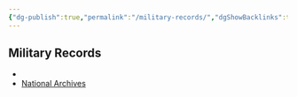 ```yaml
---
{"dg-publish":true,"permalink":"/military-records/","dgShowBacklinks":true,"dgShowLocalGraph":true}
---
```



## Military Records
- [](https://scra.dmdc.osd.mil/scra#/single-record)
- [National Archives](https://www.archives.gov/veterans/military-service-records)